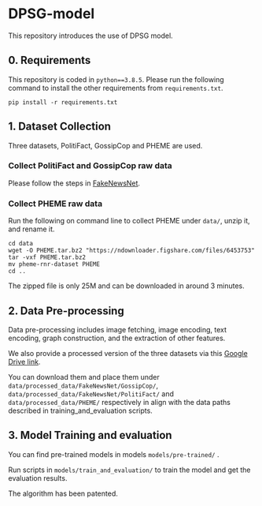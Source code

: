 # DPSG-model
This repository introduces the use of DPSG model.


## 0. Requirements
This repository is coded in `python==3.8.5`.
Please run the following command to install the other requirements from `requirements.txt`.
```
pip install -r requirements.txt
```

## 1. Dataset Collection
Three datasets, PolitiFact, GossipCop and PHEME are used. 

### Collect PolitiFact and GossipCop raw data
Please follow the steps in [FakeNewsNet](https://github.com/KaiDMML/FakeNewsNet).
### Collect PHEME raw data
Run the following on command line to collect PHEME under `data/`, unzip it, and rename it.
```
cd data
wget -O PHEME.tar.bz2 "https://ndownloader.figshare.com/files/6453753"
tar -vxf PHEME.tar.bz2
mv pheme-rnr-dataset PHEME
cd ..
```
The zipped file is only 25M and can be downloaded in around 3 minutes.

## 2. Data Pre-processing
Data pre-processing includes image fetching, image encoding, text encoding, graph construction, and the extraction of other features.

We also provide a processed version of the three datasets via this [Google Drive link](https://drive.google.com/drive/folders/118YqbFodriKwQ5LUCiQT5mObIxsOrZZD?usp=drive_link).

You can download them and place them under `data/processed_data/FakeNewsNet/GossipCop/`, `data/processed_data/FakeNewsNet/PolitiFact/` and `data/processed_data/PHEME/` respectively in align with the data paths described in training_and_evaluation scripts.

## 3. Model Training and evaluation
You can find pre-trained models in models `models/pre-trained/` .

Run scripts in `models/train_and_evaluation/` to train the model and get the evaluation results. 

The algorithm has been patented.
